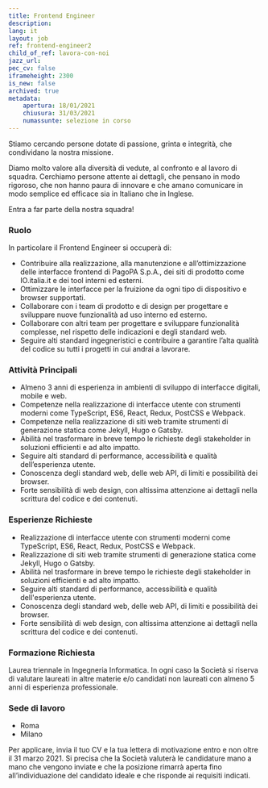```yaml
---
title: Frontend Engineer
description:
lang: it
layout: job
ref: frontend-engineer2
child_of_ref: lavora-con-noi
jazz_url: 
pec_cv: false
iframeheight: 2300
is_new: false
archived: true
metadata:
    apertura: 18/01/2021
    chiusura: 31/03/2021
    numassunte: selezione in corso
---
```


Stiamo cercando persone dotate di passione, grinta e integrità, che condividano la nostra missione.

Diamo molto valore alla diversità di vedute, al confronto e al lavoro di squadra. Cerchiamo persone attente ai dettagli, che pensano in modo rigoroso, che non hanno paura di innovare e che amano comunicare in modo semplice ed efficace sia in Italiano che in Inglese.

Entra a far parte della nostra squadra!

### Ruolo

In particolare il Frontend Engineer si occuperà di:
- Contribuire alla realizzazione, alla manutenzione e all’ottimizzazione delle interfacce frontend di PagoPA S.p.A., dei siti di prodotto come IO.italia.it e dei tool interni ed esterni.
- Ottimizzare le interfacce per la fruizione da ogni tipo di dispositivo e browser supportati.
- Collaborare con i team di prodotto e di design per progettare e sviluppare nuove funzionalità ad uso interno ed esterno.
- Collaborare con altri team per progettare e sviluppare funzionalità complesse, nel rispetto delle indicazioni e degli standard web.
- Seguire alti standard ingegneristici e contribuire a garantire l’alta qualità del codice su tutti i progetti in cui andrai a lavorare.

### Attività Principali

- Almeno 3 anni di esperienza in ambienti di sviluppo di interfacce digitali, mobile e web.
- Competenze nella realizzazione di interfacce utente con strumenti moderni come TypeScript, ES6, React, Redux, PostCSS e Webpack.
- Competenze nella realizzazione di siti web tramite strumenti di generazione statica come Jekyll, Hugo o Gatsby.
- Abilità nel trasformare in breve tempo le richieste degli stakeholder in soluzioni efficienti e ad alto impatto.
- Seguire alti standard di performance, accessibilità e qualità dell’esperienza utente.
- Conoscenza degli standard web, delle web API, di limiti e possibilità dei browser.
- Forte sensibilità di web design, con altissima attenzione ai dettagli nella scrittura del codice e dei contenuti.

### Esperienze Richieste

* Realizzazione di interfacce utente con strumenti moderni come TypeScript, ES6, React, Redux, PostCSS e Webpack.
* Realizzazione di siti web tramite strumenti di generazione statica come Jekyll, Hugo o Gatsby.
* Abilità nel trasformare in breve tempo le richieste degli stakeholder in soluzioni efficienti e ad alto impatto.
* Seguire alti standard di performance, accessibilità e qualità dell'esperienza utente.
* Conoscenza degli standard web, delle web API, di limiti e possibilità dei browser.
* Forte sensibilità di web design, con altissima attenzione ai dettagli nella scrittura del codice e dei contenuti.

### Formazione Richiesta

Laurea triennale in Ingegneria Informatica. In ogni caso la Società si riserva di valutare laureati in altre materie e/o candidati non laureati con almeno 5 anni di esperienza professionale.

### Sede di lavoro
* Roma
* Milano

Per applicare, invia il tuo CV e la tua lettera di motivazione entro e non oltre il 31 marzo 2021. Si precisa che la Società valuterà le candidature mano a mano che vengono inviate e che la posizione rimarrà aperta fino all’individuazione del candidato ideale e che risponde ai requisiti indicati.
